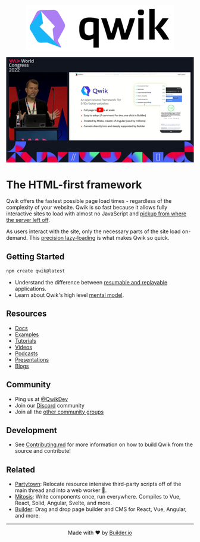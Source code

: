 <p align="center">
  <img alt="Qwik Logo" width="400" src="https://raw.githubusercontent.com/BuilderIO/qwik/main/.github/assets/qwik-logo.svg" />
</p>

<a href="https://youtu.be/0dC11DMR3fU?t=154">
  <img width="1229" alt="WWC22 - Qwik + Partytown: How to remove 99% of JavaScript from main thread" src="https://raw.githubusercontent.com/BuilderIO/qwik/main/.github/assets/Qwik-video-thumbnail.png">
</a>

# The HTML-first framework

Qwik offers the fastest possible page load times - regardless of the complexity of your website. Qwik is so fast because it allows fully interactive sites to load with almost no JavaScript and [pickup from where the server left off](https://qwik.builder.io/docs/concepts/resumable/).

As users interact with the site, only the necessary parts of the site load on-demand. This [precision lazy-loading](https://qwik.builder.io/docs/concepts/progressive/) is what makes Qwik so quick.

## Getting Started

```bash
npm create qwik@latest
```

- Understand the difference between [resumable and replayable](https://qwik.builder.io/docs/concepts/resumable/) applications.
- Learn about Qwik's high level [mental model](https://qwik.builder.io/docs/think-qwik/).

## Resources

- [Docs](https://qwik.builder.io/)
- [Examples](https://qwik.builder.io/examples/introduction/hello-world/)
- [Tutorials](https://qwik.builder.io/tutorial/welcome/overview/)
- [Videos](https://qwik.builder.io/media/#videos)
- [Podcasts](https://qwik.builder.io/media/#podcasts)
- [Presentations](https://qwik.builder.io/media/#presentations)
- [Blogs](https://qwik.builder.io/media/#blogs)

## Community

- Ping us at [@QwikDev](https://twitter.com/QwikDev)
- Join our [Discord](https://qwik.builder.io/chat) community
- Join all the [other community groups](https://qwikcommunity.com)

## Development

- See [Contributing.md](https://github.com/BuilderIO/qwik/blob/main/CONTRIBUTING.md) for more information on how to build Qwik from the source and contribute!

## Related

- [Partytown](https://partytown.builder.io/): Relocate resource intensive third-party scripts off of the main thread and into a web worker 🎉.
- [Mitosis](https://github.com/BuilderIO/mitosis): Write components once, run everywhere. Compiles to Vue, React, Solid, Angular, Svelte, and more.
- [Builder](https://github.com/BuilderIO/builder): Drag and drop page builder and CMS for React, Vue, Angular, and more.

---

<p align="center">
  Made with ❤️ by <a target="_blank" href="https://www.builder.io/">Builder.io</a>
</p>
